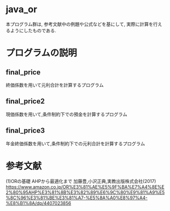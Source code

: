 # java_or
本プログラム群は, 参考文献中の例題や公式などを基にして, 実際に計算を行えるようにしたものである.

# プログラムの説明
## final_price
終価係数を用いて元利合計を計算するプログラム
## final_price2
現価係数を用いて,条件制約下での預金を計算するプログラム
## final_price3
年金終価係数を用いて,条件制約下での元利合計を計算するプログラム

# 参考文献
(1)ORの基礎 AHPから最適化まで 加藤豊,小沢正典,実教出版株式会社(2017)
https://www.amazon.co.jp/OR%E3%81%AE%E5%9F%BA%E7%A4%8E%E2%80%95AHP%E3%81%8B%E3%82%89%E6%9C%80%E9%81%A9%E5%8C%96%E3%81%BE%E3%81%A7-%E5%8A%A0%E8%97%A4-%E8%B1%8A/dp/4407023856
